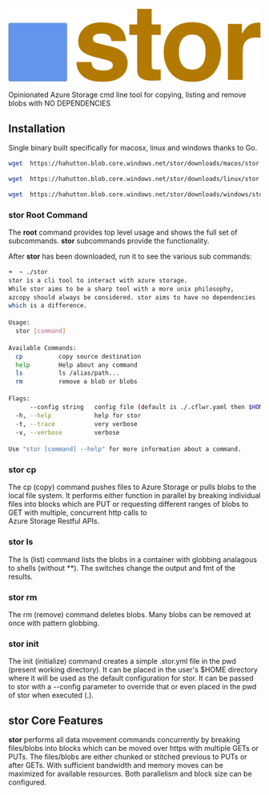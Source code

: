 ![stor](https://github.com/hahutton/stor/raw/master/Docs/img/stor.logo.png)

Opinionated Azure Storage cmd line tool for copying, listing and remove blobs with NO DEPENDENCIES

## Installation

Single binary built specifically for macosx, linux and windows thanks to Go.


```bash
wget  https://hahutton.blob.core.windows.net/stor/downloads/macos/stor
```

```bash
wget  https://hahutton.blob.core.windows.net/stor/downloads/linux/stor
```

```bash
wget  https://hahutton.blob.core.windows.net/stor/downloads/windows/stor
```

### **stor** Root Command 

The **root** command provides top level usage and shows the full set of subcommands.
**stor** subcommands provide the functionality.

After **stor** has been downloaded, run it to see the various sub commands: 

```bash
➜  ~ ./stor 
stor is a cli tool to interact with azure storage.
While stor aims to be a sharp tool with a more unix philosophy,
azcopy should always be considered. stor aims to have no dependencies
which is a difference.

Usage:
  stor [command]

Available Commands:
  cp          copy source destination
  help        Help about any command
  ls          ls /alias/path...
  rm          remove a blob or blobs

Flags:
      --config string   config file (default is ./.cflwr.yaml then $HOME/.cflwr.yaml)
  -h, --help            help for stor
  -t, --trace           very verbose
  -v, --verbose         verbose

Use "stor [command] --help" for more information about a command.
```
 
### **stor** cp

The cp (copy) command pushes files to Azure Storage or pulls blobs to the local file system.
It performs either function in parallel by breaking individual files into blocks which are
PUT or requesting different ranges of blobs to GET with multiple, concurrent http calls to  
Azure Storage Restful APIs.


### **stor** ls

The ls (list) command lists the blobs in a container with globbing analagous to shells (without **).
The switches change the output and fmt of the results.

### **stor** rm

The rm (remove) command deletes blobs. Many blobs can be removed at once with pattern globbing.


### **stor** init

The init (initialize) command creates a simple .stor.yml file in the pwd (present working directory). It can be 
placed in the user's $HOME directory where it will be used as the default configuration for stor. It can be passed to
stor with a --config parameter to override that or even placed in the pwd of stor when executed (.).

## **stor** Core Features

**stor** performs all data movement commands concurrently by breaking files/blobs into blocks which can be moved
over https with multiple GETs or PUTs. The files/blobs are either chunked or stitched previous to PUTs or after GETs.
With sufficient bandwidth and memory moves can be maximized for available resources. Both parallelism and block size
can be configured. 

